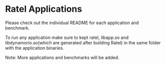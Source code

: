 Ratel Applications
================================================
Please check out the individual README for each application and benchmark.

To run any application make sure to kept ratel, libapp.so and libdynamorio.so(which are generated after building Ratel) in the same folder with the application binaries.

Note: More applications and benchmarks will be added.
